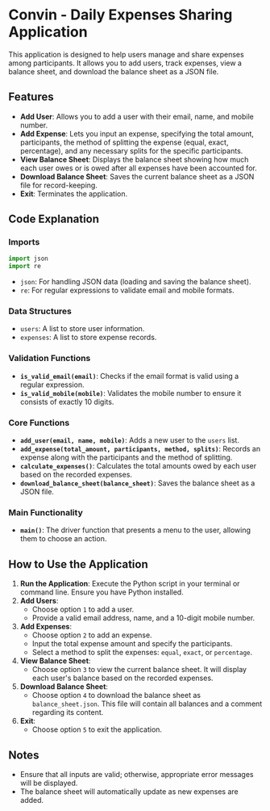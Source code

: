 # Convin - Daily Expenses Sharing Application

This application is designed to help users manage and share expenses among participants. It allows you to add users, track expenses, view a balance sheet, and download the balance sheet as a JSON file.

## Features

- **Add User**: Allows you to add a user with their email, name, and mobile number.
- **Add Expense**: Lets you input an expense, specifying the total amount, participants, the method of splitting the expense (equal, exact, percentage), and any necessary splits for the specific participants.
- **View Balance Sheet**: Displays the balance sheet showing how much each user owes or is owed after all expenses have been accounted for.
- **Download Balance Sheet**: Saves the current balance sheet as a JSON file for record-keeping.
- **Exit**: Terminates the application.

## Code Explanation

### Imports
```python
import json
import re  
```
- `json`: For handling JSON data (loading and saving the balance sheet).
- `re`: For regular expressions to validate email and mobile formats.

### Data Structures
- `users`: A list to store user information.
- `expenses`: A list to store expense records.

### Validation Functions
- **`is_valid_email(email)`**: Checks if the email format is valid using a regular expression.
- **`is_valid_mobile(mobile)`**: Validates the mobile number to ensure it consists of exactly 10 digits.

### Core Functions
- **`add_user(email, name, mobile)`**: Adds a new user to the `users` list.
- **`add_expense(total_amount, participants, method, splits)`**: Records an expense along with the participants and the method of splitting.
- **`calculate_expenses()`**: Calculates the total amounts owed by each user based on the recorded expenses.
- **`download_balance_sheet(balance_sheet)`**: Saves the balance sheet as a JSON file.

### Main Functionality
- **`main()`**: The driver function that presents a menu to the user, allowing them to choose an action.

## How to Use the Application

1. **Run the Application**: Execute the Python script in your terminal or command line. Ensure you have Python installed.
2. **Add Users**:
   - Choose option `1` to add a user.
   - Provide a valid email address, name, and a 10-digit mobile number.
3. **Add Expenses**:
   - Choose option `2` to add an expense.
   - Input the total expense amount and specify the participants.
   - Select a method to split the expenses: `equal`, `exact`, or `percentage`.
4. **View Balance Sheet**:
   - Choose option `3` to view the current balance sheet. It will display each user's balance based on the recorded expenses.
5. **Download Balance Sheet**:
   - Choose option `4` to download the balance sheet as `balance_sheet.json`. This file will contain all balances and a comment regarding its content.
6. **Exit**:
   - Choose option `5` to exit the application.

## Notes
- Ensure that all inputs are valid; otherwise, appropriate error messages will be displayed.
- The balance sheet will automatically update as new expenses are added.
